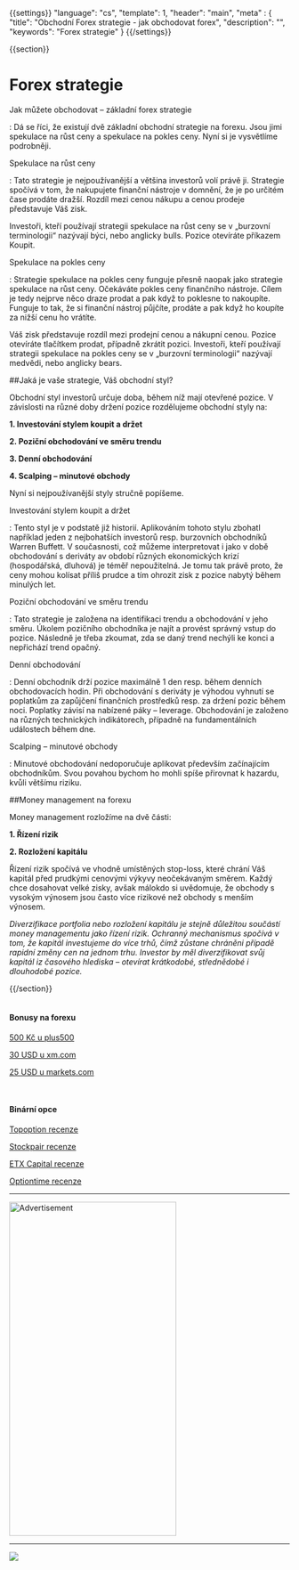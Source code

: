 {{settings}}
  "language": "cs",
  "template": 1,
  "header": "main",
  "meta" : {
    "title": "Obchodní Forex strategie - jak obchodovat forex",
    "description": "",
    "keywords": "Forex strategie"
  }
{{/settings}}

<div class="row">
<div class="col-md-9" role="main" markdown="1">

{{section}}

# Forex strategie

Jak můžete obchodovat – základní forex strategie

:   Dá se říci, že existují dvě základní obchodní strategie na forexu. Jsou jimi spekulace na růst ceny a spekulace na pokles ceny. Nyní si je vysvětlíme podrobněji.


Spekulace na růst ceny

:    Tato strategie je nejpoužívanější a většina investorů volí právě ji. Strategie spočívá v tom, že nakupujete finanční nástroje v domnění, že je po určitém čase prodáte dražší. Rozdíl mezi cenou nákupu a cenou prodeje představuje Váš zisk.

Investoři, kteří používají strategii spekulace na růst ceny se v „burzovní terminologii“ nazývají býci, nebo anglicky bulls. Pozice otevíráte příkazem Koupit.

Spekulace na pokles ceny

:    Strategie spekulace na pokles ceny funguje přesně naopak jako strategie spekulace na růst ceny. Očekáváte pokles ceny finančního nástroje. Cílem je tedy nejprve něco draze prodat a pak když to poklesne to nakoupíte. Funguje to tak, že si finanční nástroj půjčíte, prodáte a pak když ho koupíte za nižší cenu ho vrátíte.

Váš zisk představuje rozdíl mezi prodejní cenou a nákupní cenou. Pozice otevíráte tlačítkem prodat, případně zkrátit pozici. Investoři, kteří používají strategii spekulace na pokles ceny se v „burzovní terminologii“ nazývají medvědi, nebo anglicky bears.

##Jaká je vaše strategie, Váš obchodní styl?

Obchodní styl investorů určuje doba, během níž mají otevřené pozice. V závislosti na různé doby držení pozice rozdělujeme obchodní styly na:

**1. Investování stylem koupit a držet**

**2. Poziční obchodování ve směru trendu**

**3. Denní obchodování**

**4. Scalping – minutové obchody**

Nyní si nejpoužívanější styly stručně popíšeme.

Investování stylem koupit a držet

:    Tento styl je v podstatě již historií. Aplikováním tohoto stylu zbohatl například jeden z nejbohatších investorů resp. burzovních obchodníků Warren Buffett. V současnosti, což můžeme interpretovat i jako v době obchodování s deriváty av období různých ekonomických krizí (hospodářská, dluhová) je téměř nepoužitelná. Je tomu tak právě proto, že ceny mohou kolísat příliš prudce a tím ohrozit zisk z pozice nabytý během minulých let.

Poziční obchodování ve směru trendu

:    Tato strategie je založena na identifikaci trendu a obchodování v jeho směru. Úkolem pozičního obchodníka je najít a provést správný vstup do pozice. Následně je třeba zkoumat, zda se daný trend nechýli ke konci a nepřichází trend opačný.

Denní obchodování

:    Denní obchodník drží pozice maximálně 1 den resp. během denních obchodovacích hodin. Při obchodování s deriváty je výhodou vyhnutí se poplatkům za zapůjčení finančních prostředků resp. za držení pozic během noci. Poplatky závisí na nabízené páky – leverage. Obchodování je založeno na různých technických indikátorech, případně na fundamentálních událostech během dne.

Scalping – minutové obchody

:   Minutové obchodování nedoporučuje aplikovat především začínajícím obchodníkům. Svou povahou bychom ho mohli spíše přirovnat k hazardu, kvůli většímu riziku.

##Money management na forexu

Money management rozložíme na dvě části:

**1. Řízení rizik**

**2. Rozložení kapitálu**

Řízení rizik spočívá ve vhodně umístěných stop-loss, které chrání Váš kapitál před prudkými cenovými výkyvy neočekávaným směrem. Každý chce dosahovat velké zisky, avšak málokdo si uvědomuje, že obchody s vysokým výnosem jsou často více rizikové než obchody s menším výnosem.

*Diverzifikace portfolia nebo rozložení kapitálu je stejně důležitou součástí money managementu jako řízení rizik. Ochranný mechanismus spočívá v tom, že kapitál investujeme do více trhů, čímž zůstane chráněni případě rapidní změny cen na jednom trhu. Investor by měl diverzifikovat svůj kapitál iz časového hlediska – otevírat krátkodobé, střednědobé i dlouhodobé pozice.*

{{/section}}
</div>
<div class="col-md-3" markdown="1">
<div class="well" markdown="1" style="margin-top: 2.5em">

#### Bonusy na forexu

[500 Kč u plus500](http://www.forexsrovnavac.cz/plus500 "plus500")

[30 USD u xm.com](http://www.forexsrovnavac.cz/xm-xemarkets-com "XM.com")

[25 USD u markets.com](http://www.forexsrovnavac.cz/markets-com-recenze "markets.com")

<br>

#### Binární opce

[Topoption recenze](http://www.forexsrovnavac.cz/topoption "TopOption recenze")

[Stockpair recenze](http://www.forexsrovnavac.cz/stockpair "Stockapair recenze")

[ETX Capital recenze](http://www.forexsrovnavac.cz/etx-capital-zkusenosti "ETX Capital recenze")

[Optiontime recenze](http://www.forexsrovnavac.cz/optiontime "OptionTime recenze")


</div>


- - -

<SCRIPT language='JavaScript1.1' SRC="https://ad.doubleclick.net/ddm/adj/N8017.2070109FOREXSROVNAVAC.CZ/B9072665.122768029;sz=300x600;ord={{@timestamp}}?"></SCRIPT><NOSCRIPT><A HREF="https://ad.doubleclick.net/ddm/jump/N8017.2070109FOREXSROVNAVAC.CZ/B9072665.122768029;sz=300x600;ord={{@timestamp}}?"><IMG SRC="https://ad.doubleclick.net/ddm/ad/N8017.2070109FOREXSROVNAVAC.CZ/B9072665.122768029;sz=300x600;ord={{@timestamp}}?" BORDER=0 WIDTH=300 HEIGHT=600 ALT="Advertisement"></A></NOSCRIPT>

- - -

<a href="http://blog.forexsrovnavac.cz/plus500cz"  target="_blank">
 <img src="http://blog.forexsrovnavac.cz/wp-content/uploads/2014/10/informace.png" width="" height=""/>
</a>

</div>
</div>
